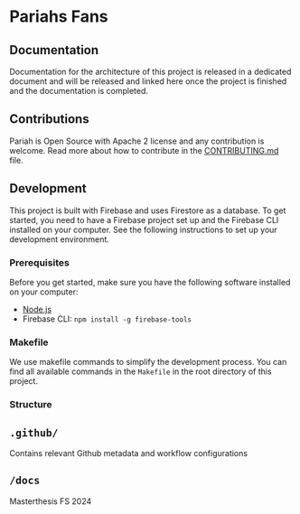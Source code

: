 
# Pariahs Fans





## Documentation

Documentation for the architecture of this project is released in a dedicated document and will be released and linked here once the project is finished and the documentation is completed.

## Contributions

Pariah is Open Source with Apache 2 license and any contribution is welcome. Read more about how to contribute in the [CONTRIBUTING.md](CONTRIBUTING.md) file.

## Development

This project is built with Firebase and uses Firestore as a database. To get started, you need to have a Firebase project set up and the Firebase CLI installed on your computer. See the following instructions to set up your development environment.

### Prerequisites

Before you get started, make sure you have the following software installed on your computer:

- [Node.js](https://nodejs.org/en/download/)
- Firebase CLI: `npm install -g firebase-tools`

### Makefile 

We use makefile commands to simplify the development process. You can find all available commands in the `Makefile` in the root directory of this project.

### Structure


## `.github/`

Contains relevant Github metadata and workflow configurations

## `/docs`

Masterthesis FS 2024
